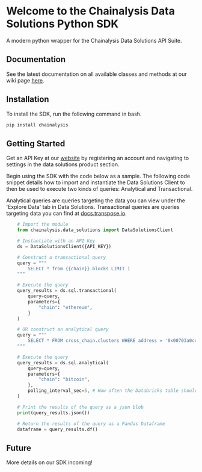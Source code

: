 # Welcome to the Chainalysis Data Solutions Python SDK
A modern python wrapper for the Chainalysis Data Solutions API Suite.

## Documentation
See the latest documentation on all available classes and methods at our wiki page [here](https://github.com/TransposeData/chainalysis-data-solutions-python-sdk/wiki).

## Installation

To install the SDK, run the following command in bash.

```bash
pip install chainalysis
```

## Getting Started
Get an API Key at our [website](https://data.chainalysis.com/) by registering an account and
navigating to settings in the data solutions product section.


Begin using the SDK with the code below as a sample. The following code snippet details how to import and instantiate the Data Solutions Client to then be used to execute two kinds of queries: Analytical and Transactional.

Analytical queries are queries targeting the data you can view under the 'Explore Data' tab in Data Solutions. Transactional queries are queries targeting data you can find at [docs.transpose.io](docs.transpose.io).

```python
    # Import the module
    from chainalysis.data_solutions import DataSolutionsClient

    # Instantiate with an API Key
    ds = DataSolutionsClient({API_KEY})

    # Construct a transactional query
    query = """
        SELECT * from {{chain}}.blocks LIMIT 1
    """

    # Execute the query
    query_results = ds.sql.transactional(
        query=query,
        parameters={
            "chain": "ethereum",
        }
    )

    # OR construct an analytical query
    query = """
        SELECT * FROM cross_chain.clusters WHERE address = '0x00703a0ce5406501c44ca657497c0f785e83dde0' LIMIT 10;
    """

    # Execute the query
    query_results = ds.sql.analytical(
        query=query,
        parameters={
            "chain": "bitcoin",
        },
        polling_interval_sec=5, # How often the Databricks table should be pinged to see if data is available yet
    )

    # Print the results of the query as a json blob
    print(query_results.json())

    # Return the results of the query as a Pandas Dataframe
    dataframe = query_results.df()
```

## Future

More details on our SDK incoming!
